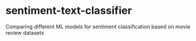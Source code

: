 # sentiment-text-classifier
Comparing different ML models for sentiment classification based on movie review datasets
